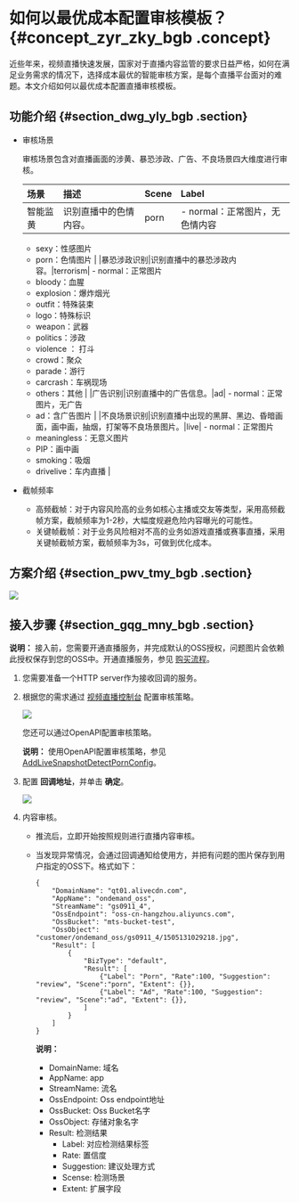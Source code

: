 # 如何以最优成本配置审核模板？ {#concept_zyr_zky_bgb .concept}

近些年来，视频直播快速发展，国家对于直播内容监管的要求日益严格，如何在满足业务需求的情况下，选择成本最优的智能审核方案，是每个直播平台面对的难题。本文介绍如何以最优成本配置直播审核模板。

## 功能介绍 {#section_dwg_yly_bgb .section}

-   审核场景

    审核场景包含对直播画面的涉黄、暴恐涉政、广告、不良场景四大维度进行审核。

    |场景|描述|Scene|Label|
    |:-|:-|:----|:----|
    |智能监黄|识别直播中的色情内容。|porn|     -   normal：正常图片，无色情内容
    -   sexy：性感图片
    -   porn：色情图片
 |
    |暴恐涉政识别|识别直播中的暴恐涉政内容。|terrorism|     -   normal：正常图片
    -   bloody：血腥
    -   explosion：爆炸烟光
    -   outfit：特殊装束
    -   logo：特殊标识
    -   weapon：武器
    -   politics：涉政
    -   violence ： 打斗
    -   crowd：聚众
    -   parade：游行
    -   carcrash：车祸现场
    -   others：其他
 |
    |广告识别|识别直播中的广告信息。|ad|     -   normal：正常图片，无广告
    -   ad：含广告图片
 |
    |不良场景识别|识别直播中出现的黑屏、黑边、昏暗画面，画中画，抽烟，打架等不良场景图片。|live|     -   normal：正常图片
    -   meaningless：无意义图片
    -   PIP：画中画
    -   smoking：吸烟
    -   drivelive：车内直播
 |

-   截帧频率
    -   高频截帧：对于内容风险高的业务如核心主播或交友等类型，采用高频截帧方案，截帧频率为1-2秒，大幅度规避危险内容曝光的可能性。
    -   关键帧截帧：对于业务风险相对不高的业务如游戏直播或赛事直播，采用关键帧截帧方案，截帧频率为3s，可做到优化成本。

## 方案介绍 {#section_pwv_tmy_bgb .section}

![](http://static-aliyun-doc.oss-cn-hangzhou.aliyuncs.com/assets/img/79399/154453294734053_zh-CN.png)

## 接入步骤 {#section_gqg_mny_bgb .section}

**说明：** 接入前，您需要开通直播服务，并完成默认的OSS授权，问题图片会依赖此授权保存到您的OSS中。开通直播服务，参见 [购买流程](../../../../cn.zh-CN/产品定价/购买流程.md#)。

1.  您需要准备一个HTTP server作为接收回调的服务。
2.  根据您的需求通过 [视频直播控制台](https://live.console.aliyun.com/?spm=5176.2020520001.aliyun_sidebar.11.96ab4bd3FCayK5) 配置审核策略。

    ![](http://static-aliyun-doc.oss-cn-hangzhou.aliyuncs.com/assets/img/79399/154453294734054_zh-CN.png)

    您还可以通过OpenAPI配置审核策略。

    **说明：** 使用OpenAPI配置审核策略，参见[AddLiveSnapshotDetectPornConfig](https://help.aliyun.com/document_detail/56040.html?spm=a2c4g.11186623.6.772.174e2f54NEkbMb)。

3.  配置 **回调地址**，并单击 **确定**。

    ![](http://static-aliyun-doc.oss-cn-hangzhou.aliyuncs.com/assets/img/79399/154453294734055_zh-CN.png)

4.  内容审核。

    -   推流后，立即开始按照规则进行直播内容审核。
    -   当发现异常情况，会通过回调通知给使用方，并把有问题的图片保存到用户指定的OSS下。格式如下：

        ```
        {
            "DomainName": "qt01.alivecdn.com",
            "AppName": "ondemand_oss",
            "StreamName": "gs0911_4",
            "OssEndpoint": "oss-cn-hangzhou.aliyuncs.com",
            "OssBucket": "mts-bucket-test",
            "OssObject": "customer/ondemand_oss/gs0911_4/1505131029218.jpg",
            "Result": [
                {
                    "BizType": "default",
                    "Result": [
                        {"Label": "Porn", "Rate":100, "Suggestion": "review", "Scene":"porn", "Extent": {}},
                        {"Label": "Ad", "Rate":100, "Suggestion": "review", "Scene":"ad", "Extent": {}},
                    ]
                }
            ]
        }
        ```

        **说明：** 

        -   DomainName: 域名
        -   AppName: app
        -   StreamName: 流名
        -   OssEndpoint: Oss endpoint地址
        -   OssBucket: Oss Bucket名字
        -   OssObject: 存储对象名字
        -   Result: 检测结果
            -   Label: 对应检测结果标签
            -   Rate: 置信度
            -   Suggestion: 建议处理方式
            -   Scense: 检测场景
            -   Extent: 扩展字段

